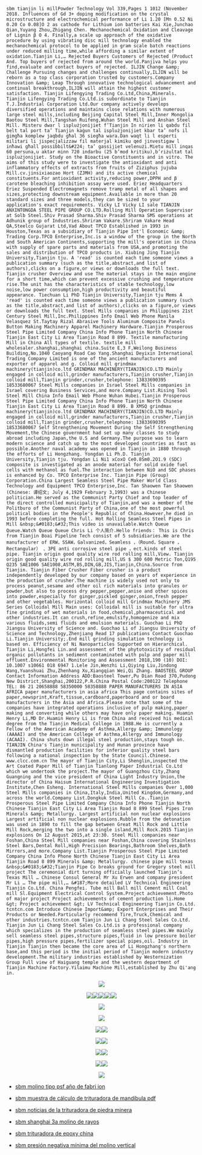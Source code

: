 
```
sbm tianjin li millPowder Technology Vol 339,Pages 1 1012 (November 2018. Influences of Gd 3+ doping modification on the crystal microstructure and electrochemical performance of Li 1.20 [Mn 0.52 Ni 0.20 Co 0.08]O 2 as cathode for Lithium ion batteries Kai Xie,Junchao Qian,Yuyang Zhou,Zhigang Chen. Mechanochemical Oxidation and Cleavage of Lignin β O 4. Finally,a scale up approach of the oxidative procedure by using vibrating disc mill technology enabled the mechanochemical protocol to be applied in gram scale batch reactions under reduced milling time,while affording a similar extent of oxidation.Tianjin Li,… Rejected Buyers Customers of Rejected (Product And. Top buyers of rejected from around the world.Panjiva helps you find,evaluate and contact buyers of rejected. ILJIN Change &amp; Challenge Pursuing changes and challenges continually,ILJIN will be reborn as a top class corporation trusted by customers.Company Innovation &amp; Leap Through innovative technological advancement and continual breakthrough,ILJIN will attain the highest customer satisfaction. Tianjin Lifengying Trading Co.Ltd,China,Minerals. Tianjin Lifengying Trading Co.Ltd.is subordinate to Tianjin T.J.Industrial Corporation Ltd.Our company actively develops diversified operations and maintains close relations with numerous large steel mills,including Beijing Capital Steel Mill,Inner Mongolia Baotou Steel Mill,Tangshan Ruifeng,Wuhan Steel Mill and Anshan Steel Mill. Misteru dwar l isplużjonijiet f’Tianjin In nirien li qabdu fil belt tal port ta’ Tianjin kaġun tal isplużjonijiet kbar ta’ nofs il ġimgħa komplew jaqbdu għal 36 siegħa wara.Dan waqt li l esperti militari li jispeċjalizzaw fil materjal kimiku qed jinvestigaw l inħawi għall possibbilt&#224; ta’ gassijiet velenużi.Mietu mill inqas 60 persuna,u aktar minn 720 indarbu (25 b’mod kritiku),b’riżultat tal isplużjonijiet. Study on the Bioactive Constituents and in vitro. The aims of this study were to investigate the antioxidant and anti inflammatory effects of extracts from fruits of Ziziphus jujuba Mill.cv.jinsixiaozao Hort (ZJMH) and its active chemical constituents.For antioxidant activity,reducing power,DPPH and β carotene bleaching inhibition assay were used. Eriez Headquarters Eriez Suspended Electromagnets remove tramp metal of all shapes and sizes,protecting downstream equipment.Available in more than 20 standard sizes and three models,they can be sized to your application's exact requirements. Vicky LI Vicky LI sale TIANJIN ANXINTONGDA STEEL PIPE GROUP CO.LTD.Rolling Mill Operation Supervisor at Solb Steel.Shiv Prasad Sharma.Shiv Prasad Sharma SMS operations at Adhunik group of Industries.Shriram Vakare.Shriram Vakare Head QA,Steelco Gujarat Ltd,Vad About TPCO Established in 1993 in Houston,Texas as a subsidiary of Tianjin Pipe Int'l Economic &amp; Trading Corp.TPCO Enterprise,Inc.is a window of the group in the North and South American Continents,supporting the mill's operation in China with supply of spare parts and materials from USA,and promoting the sales and distribution of TPCO products in. Xiubing Jing Tianjin University,Tianjin tju. A 'read' is counted each time someone views a publication summary (such as the title,abstract,and list of authors),clicks on a figure,or views or downloads the full text. Tianjin crusher Overview and use The material stays in the main engine for a short time,which can prevent excessive crushing and temperature rise.The unit has the characteristics of stable technology,low noise,low power consumption,high productivity and beautiful appearance. Tiechuan Li PhD Tianjin University,Tianjin tju Mems A 'read' is counted each time someone views a publication summary (such as the title,abstract,and list of authors),clicks on a figure,or views or downloads the full text. Steel Mills companies in Philippines 21st Century Steel Mill,Inc.Philippines Info Email Web Phone Manila Velasquez St.Taytay Rizal Abrasive Tools Aluminum Composite Panels Button Making Machinery Apparel Machinery Hardware.Tianjin Prosperous Steel Pipe Limited Company China Info Phone Tianjin North Chinese Tianjin East City Li Area Tianjin Road 8 899. Textile manufacturing Mill in China All types of textile. textile mill wholesaler.shanghai,shanghai china.Suite E,3 F,Weilong Business Building,No.1040 Caoyang Road Cao Yang.Shanghai Deyixin International Trading Company Limited is one of the ancient manufacturers and exporter of apparel and g. Colloid mill grindmax machinery(tianjin)co.ltd GRINDMAX MACHINERY(TIANJIN)CO.LTD Mainly engaged in colloid mill,grinder manufacturers,Tianjin crusher,Tianjin colloid mill,Tianjin grinder,crusher,telephone: 13833690395 18533680067 Steel Mills companies in Israel Steel Mills companies in Israel covering Business Services,and more.Company List.Rising Tool Steel Mill China Info Email Web Phone Wuhan Hubei.Tianjin Prosperous Steel Pipe Limited Company China Info Phone Tianjin North Chinese Tianjin East City Li Area Tianjin Road 8 899. B XMSQ grindmax machinery(tianjin)co.ltd GRINDMAX MACHINERY(TIANJIN)CO.LTD Mainly engaged in colloid mill,grinder manufacturers,Tianjin crusher,Tianjin colloid mill,Tianjin grinder,crusher,telephone: 13833690395 18533680067 Self Strengthening Movement During the Self Strengthening Movement,the Chinese government had set up many classes to study abroad including Japan,the U.S and Germany.The purpose was to learn modern science and catch up to the most developed countries as fast as possible.Another naval academy was opened in Tianjin in 1880 through the efforts of Li Hongzhang. Yongdan Li Ph.D. Tianjin University,Tianjin tju. Yongdan Li Ni1 xCoxO Ce0.8Sm0.2O1.9 (SDC) composite is investigated as an anode material for solid oxide fuel cells with methanol as fuel.The interaction between NiO and SDC phases is enhanced by Co. TPCO Enterprise Inc. Tianjin Pipe (Group) Corporation.China Largest Seamless Steel Pipe Maker World Class Technology and Equipment TPCO Enterprise,Inc. Tan Shaowen Tan Shaowen (Chinese: 谭绍文; July 4,1929 February 3,1993) was a Chinese politician.He served as the Communist Party Chief and top leader of the direct controlled municipality of Tianjin,and was a member of the Politburo of the Communist Party of China,one of the most powerful political bodies in the People's Republic of China.However,he died in 1993 before completing the full. Hot Rolling Seamless Steel Pipes in Mill &nbsp;&#0183;&#32;This video is unavailable.Watch Queue Queue.Watch Queue Queue Chris Li 个人简介.Hello friends： This is Chris from Tianjin Boai Pipeline Tech consist of 5 subsidiaries.We are the manufacturer of ERW，SSAW，Galvanized，Seamless ，（Round，Square ，Rectangular） 、3PE anti corrosive steel pipe ，ect.kinds of steel pipe. Tianjin origin good quality wire rod rolling mill,View. Tianjin origin good quality wire rod rolling mill,US $ 300 600 Metric Ton,Q195 Q235 SAE1006 SAE1008,ASTM,BS,DIN,GB,JIS,Tianjin,China.Source from Tianjin. Tianjin Fiber Crusher Fiber crusher is a product independently developed by our company based on years of experience in the production of crusher.The machine is widely used not only to process peanut,sesame and other oil rich materials into granules or powder,but also to process dry pepper,pepper,anise and other spices into powder,especially for ginger,pickled ginger,onion,fresh pepper and other vegetables. Horizontal colloid mill Grindmax Machinery JMS Series Colloidal Mill Main uses: Colloidal mill is suitable for ultra fine grinding of wet materials in food,chemical,pharmaceutical and other industries.It can crush,refine,emulsify,homogenize and mix various fluids,semi fluids and emulsion materials. Guochao Li PhD Jiangsu University of Science and. Guochao Li of Jiangsu University of Science and Technology,Zhenjiang Read 17 publications Contact Guochao Li.Tianjin University;.End mill grinding simulation technology is based on. Efficiency of Ni Nanoparticles Supported on Hierarchical. Tianjin Li,Hongfei Lin.and assessment of the phytotoxicity of residual organic pollutants in sediment contaminated with pulp and paper mill effluent.Environmental Monitoring and Assessment 2018,190 (10) DOI: 10.1007 s10661 018 6947 1.Lele Jin,Wenzhi Li,Qiying Liu,Jindong Wang,Yuanshuai Zhu,Zhenhang Xu,Xiangqian Wei,Qi Zhang. BAOSTEEL GROUP Contact Information Address ADD:Baosteel Tower,Pu Dian Road 370,Pudong New District,Shanghai,200122,P.R.China Postal Code:200122 Telephone TEL: 86 21 20658888 58350000 58358888 PAPER MANUFACTURERS IN ASIA AFRICA paper manufacturers in asia africa This page contains sites of paper,newsprint,Kraft,tissue,cardboard,paperboard and or board manufacturers in the Asia and Africa.Please note that some of the companies have integrated operations inclusive of pulp making,paper making and converting while others may have only paper making. Huamin Henry Li,MD Dr.Huamin Henry Li is from China and received his medical degree from the Tianjin Medical College in 1988.He is currently a Fellow of the American Academy of Asthma,Allergy &amp; Immunology (AAAAI) and the American College of Asthma,Allergy and Immunology (ACAAI). China shuts down illegal steel production,stays tough on. TIANJIN China's Tianjin municipality and Hunan province have dismantled production facilities for inferior quality steel bars following a national inspection by the State Council.Chinese. www.clcc.com.cn The mayor of Tianjin City,Li Shenglin,inspected the Art Coated Paper Mill of Tianjin Tianlong Paper Industrial Co.Ltd which we undertook the project.The mayor of Guangzhou City,Zhang Guangning and the vice president of China Light Industry Union,the director of China Haisum International Engineering Investigation Institute,Chen Esheng. International Steel Mills companies Over 1,000 Steel Mills companies in China,Italy,India,United Kingdom,Germany,and across the world.Company List.Dongkuk Steel Mill Co..Tianjin Prosperous Steel Pipe Limited Company China Info Phone Tianjin North Chinese Tianjin East City Li Area Tianjin Road 8 899 Steel Pipes Iron Minerals &amp; Metallurgy. Largest artificial non nuclear explosions Largest artificial non nuclear explosions.Rubble from the detonation was used in 1890 to fill the gap between Great Mill Rock and Little Mill Rock,merging the two into a single island,Mill Rock.2015 Tianjin explosions On 12 August 2015,at 23:30. Steel Mill companies near Foshan,China Steel Mill companies near Foshan,China covering Stainless Steel Bars,Dental Roll,High Precision Bearings,Bathroom Shelves,Bath Mirrors,and more.Company List.Tianjin Prosperous Steel Pipe Limited Company China Info Phone North Chinese Tianjin East City Li Area Tianjin Road 8 899 Minerals &amp; Metallurgy. chinese pipe mill texas &nbsp;&#0183;&#32;Tianjin Pipe Co breaks ground for Gregory steel mill project The ceremonial dirt turning officially launched Tianjin’s Texas Mill … Chinese Consul General Mr Xu Erwen and company president Mr Li … The pipe mill,… &#187;More detailed LV Technical Engineering Tianjin Co.Ltd. China Pengfei. Tube mill Ball mill Cement mill Coal mill Sl.Equipment Electrical Control System.Project achievement.Photo of major project Project achievements of cement production li.Home &gt; Project achievement &gt; LV Technical Engineering Tianjin Co.Ltd. tcntcn.com Introduce Chinese Import&amp; Export Enterprises and Their Products or Needed.Particularly recommend Tire,Truck,Chemical and other industries.tcntcn.com Tianjin Jun Li Chang Steel Sales Co.Ltd. Tianjin Jun Li Chang Steel Sales Co.Ltd.is a professional company which specializes in the production of seamless steel pipes.We mainly sell seamless steel pipes,structure pipes,fluid in low pressure boiler pipes,high pressure pipes,fertilizer special pipes,oil. Industry in Tianjin Tianjin then became the core area of Li Hongzhang's northern base,and this period is the initial period of Tianjin modern industry development.The military industries established by Westernization Group Full view of Haiguang temple and the western department of Tianjin Machine Factory.Yilaimu Machine Mill,established by Zhu Qi'ang in. 
```

<div align="center">

<a href="https://es-crusher.shibang-china.com/github&k=sbm+tianjin+li+mill"><img src="https://static.shibang-china.com/es/crusher/logo.jpg"></a>

<a href="https://es-crusher.shibang-china.com/github&k=sbm+tianjin+li+mill"><img src="https://static.shibang-china.com/es/crusher/index.jpg"></a><a href="https://es-crusher.shibang-china.com/material.htmlgithub&k=sbm+tianjin+li+mill"><img src="https://static.shibang-china.com/es/crusher/material.jpg"></a><a href="https://es-crusher.shibang-china.com/application.htmlgithub&k=sbm+tianjin+li+mill"><img src="https://static.shibang-china.com/es/crusher/application.jpg"></a><a href="https://es-crusher.shibang-china.com/aboutus.htmlgithub&k=sbm+tianjin+li+mill"><img src="https://static.shibang-china.com/es/crusher/aboutus.jpg"></a><a href="https://es-crusher.shibang-china.com/contact.htmlgithub&k=sbm+tianjin+li+mill"><img src="https://static.shibang-china.com/es/crusher/contact.jpg"></a>

<a href="https://es-crusher.shibang-china.com/github&k=sbm+tianjin+li+mill"><img src="https://static.shibang-china.com/es/crusher/banner.jpg"></a>

<a href="https://swt.shibang-china.com/github&k=sbm+tianjin+li+mill"><img src="https://static.shibang-china.com/es/crusher/text.jpg"></a>

<a href="https://swt.shibang-china.com/github&k=sbm+tianjin+li+mill"><img src="https://static.shibang-china.com/es/crusher/chat.jpg"></a><a href="https://es-crusher.shibang-china.com/contact.htmlgithub&k=sbm+tianjin+li+mill"><img src="https://static.shibang-china.com/es/crusher/message.jpg"></a>

<a href="https://es-crusher.shibang-china.com/products/pe.htmlgithub&k=sbm+tianjin+li+mill"><img src="https://static.shibang-china.com/es/crusher/pe.jpg"></a><a href="https://es-crusher.shibang-china.com/products/pf.htmlgithub&k=sbm+tianjin+li+mill"><img src="https://static.shibang-china.com/es/crusher/pf.jpg"></a>

<a href="https://es-crusher.shibang-china.com/products/hpt.htmlgithub&k=sbm+tianjin+li+mill"><img src="https://static.shibang-china.com/es/crusher/hpt.jpg"></a><a href="https://es-crusher.shibang-china.com/products/vsi.htmlgithub&k=sbm+tianjin+li+mill"><img src="https://static.shibang-china.com/es/crusher/vsi.jpg"></a>

<a href="https://es-crusher.shibang-china.com/products/klv.htmlgithub&k=sbm+tianjin+li+mill"><img src="https://static.shibang-china.com/es/crusher/klv.jpg"></a><a href="https://es-crusher.shibang-china.com/products/portable.htmlgithub&k=sbm+tianjin+li+mill"><img src="https://static.shibang-china.com/es/crusher/portable.jpg"></a>

<a href="https://swt.shibang-china.com/github&k=sbm+tianjin+li+mill"><img src="https://static.shibang-china.com/es/crusher/case.jpg"></a>

</div>


* [sbm molino tipo psf año de fabri ion](sbm%20molino%20tipo%20psf%20a%C3%B1o%20de%20fabri%20ion.md)

* [sbm muestra de cálculo de trituradora de mandíbula pdf](sbm%20muestra%20de%20c%C3%A1lculo%20de%20trituradora%20de%20mand%C3%ADbula%20pdf.md)

* [sbm noticias de la trituradora de piedra minera](sbm%20noticias%20de%20la%20trituradora%20de%20piedra%20minera.md)

* [sbm shanghai 3a molino de rayos](sbm%20shanghai%203a%20molino%20de%20rayos.md)

* [sbm trituradora de epoxy china](sbm%20trituradora%20de%20epoxy%20china.md)

* [sbm presión negativa mínima del molino vertical](sbm%20presi%C3%B3n%20negativa%20m%C3%ADnima%20del%20molino%20vertical.md)